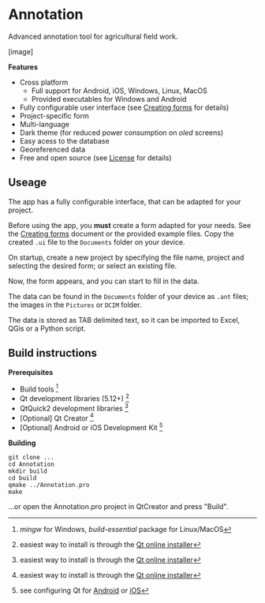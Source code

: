 # Annotation

Advanced annotation tool for agricultural field work.

[image]

**Features**

- Cross platform  
  - Full support for Android, iOS, Windows, Linux, MacOS
  - Provided executables for Windows and Android
- Fully configurable user interface (see [Creating forms](creating_forms.md) for details)
- Project-specific form
- Multi-language
- Dark theme (for reduced power consumption on *oled* screens)
- Easy acess to the database
- Georeferenced data
- Free and open source (see [License](LICENSE) for details)

## Useage

The app has a fully configurable interface, that can be adapted for your project.

Before using the app, you **must** create a form adapted for your needs. See the [Creating forms](creating_forms.md) document or the provided example files. Copy the created `.ui` file to the `Documents` folder on your device. 

On startup, create a new project by specifying the file name, project and selecting the desired form; or select an existing file.

Now, the form appears, and you can start to fill in the data.

The data can be found in the `Documents` folder of your device as `.ant` files; the images in the `Pictures` or `DCIM` folder.

The data is stored as TAB delimited text, so it can be imported to Excel, QGis or a Python script.

## Build instructions

**Prerequisites**

- Build tools [^1]
- Qt development libraries (5.12+) [^2]
- QtQuick2 development libraries [^2]
- [Optional] Qt Creator [^2]
- [Optional] Android or iOS Development Kit [^3]

[^1]: *mingw* for Windows, *build-essential* package for Linux/MacOS
[^2]: easiest way to install is through the [Qt online installer](https://www.qt.io/download)
[^3]: see configuring Qt for [Android](https://doc.qt.io/qt-5/android-getting-started.html) or [iOS](https://doc.qt.io/qt-5/ios.html)

**Building**

```
git clone ...
cd Annotation
mkdir build
cd build
qmake ../Annotation.pro
make
```

...or open the Annotation.pro project in QtCreator and press "Build".
